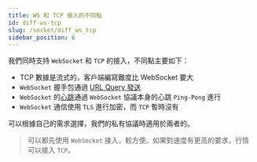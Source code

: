 ```yaml
---
title: WS 和 TCP 接入的不同點
id: diff-ws-tcp
slug: /socket/diff_ws_tcp
sidebar_position: 6
---
```


我們同時支持 `WebSocket` 和 `TCP` 的接入，不同點主要如下：

- TCP 數據是流式的，客戶端編寫難度比 WebSocket 要大
- `WebSocket` 握手包通過 [URL Query 發送](./protocol/handshake#websocket-鏈接如何握手)
- `WebSocket` 的[心跳](./control-command#心跳)通過 `WebSocket` 協議本身的心跳 `Ping-Pong` 進行
- `WebSocket` 通信使用 `TLS` 進行加密，而 `TCP` 暫時沒有

可以根據自己的需求選擇，我們的私有協議時適用於兩者的。

> 可以都先使用 `WebSocket` 接入，較方便。如果對速度有更高的要求，行情可以接入 `TCP`。
